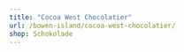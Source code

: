 ```yaml
---
title: "Cocoa West Chocolatier"
url: /bowen-island/cocoa-west-chocolatier/
shop: Schokolade
---
```

